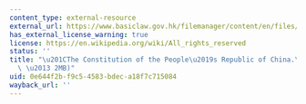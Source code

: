 ```yaml
---
content_type: external-resource
external_url: https://www.basiclaw.gov.hk/filemanager/content/en/files/basiclawtext/basiclaw_full_text.pdf
has_external_license_warning: true
license: https://en.wikipedia.org/wiki/All_rights_reserved
status: ''
title: "\u201CThe Constitution of the People\u2019s Republic of China.\u201D (PDF\
  \ \u2013 2MB)"
uid: 0e644f2b-f9c5-4583-bdec-a18f7c715084
wayback_url: ''
---
```

